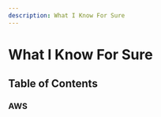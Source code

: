 ```yaml
---
description: What I Know For Sure
---
```


# What I Know For Sure

## Table of Contents

### AWS



